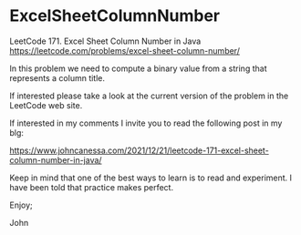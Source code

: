 # ExcelSheetColumnNumber
LeetCode 171. Excel Sheet Column Number in Java
https://leetcode.com/problems/excel-sheet-column-number/

In this problem we need to compute a binary value from a
string that represents a column title.

If interested please take a look at the current version of the
problem in the LeetCode web site.

If interested in my comments I invite you to read the following
post in my blg:

https://www.johncanessa.com/2021/12/21/leetcode-171-excel-sheet-column-number-in-java/

Keep in mind that one of the best ways to learn is to read and
experiment. I have been told that practice makes perfect.

Enjoy;

John

